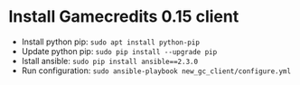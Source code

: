# Install Gamecredits 0.15 client

* Install python pip: `sudo apt install python-pip`
* Update python pip: `sudo pip install --upgrade pip`
* Istall ansible: `sudo pip install ansible==2.3.0`
* Run configuration: `sudo ansible-playbook new_gc_client/configure.yml`